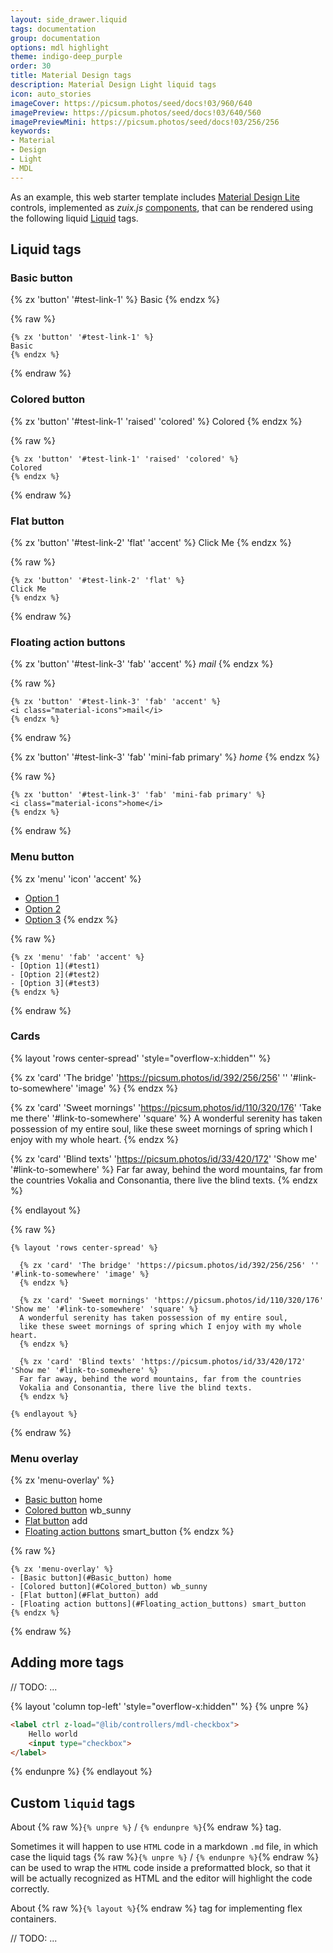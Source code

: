 ```yaml
---
layout: side_drawer.liquid
tags: documentation
group: documentation
options: mdl highlight
theme: indigo-deep_purple
order: 30
title: Material Design tags
description: Material Design Light liquid tags
icon: auto_stories
imageCover: https://picsum.photos/seed/docs!03/960/640
imagePreview: https://picsum.photos/seed/docs!03/640/560
imagePreviewMini: https://picsum.photos/seed/docs!03/256/256
keywords:
- Material
- Design
- Light
- MDL
---
```


As an example, this web starter template includes [Material Design Lite](https://getmdl.io/components/) controls, implemented as
*zuix.js* [components](https://zuixjs.org/pages/documentation/component), that can be rendered using the following liquid [Liquid](https://shopify.dev/api/liquid) tags.   


## Liquid tags

<a name="Basic_button"></a>
### Basic button

{% zx 'button' '#test-link-1' %}
Basic
{% endzx %}

{% raw %}
```liquid
{% zx 'button' '#test-link-1' %}
Basic
{% endzx %}
```
{% endraw %}

<a name="Colored_button"></a>
### Colored button

{% zx 'button' '#test-link-1' 'raised' 'colored' %}
Colored
{% endzx %}

{% raw %}
```liquid
{% zx 'button' '#test-link-1' 'raised' 'colored' %}
Colored
{% endzx %}
```
{% endraw %}

<a name="Flat_button"></a>
### Flat button

{% zx 'button' '#test-link-2' 'flat' 'accent' %}
Click Me
{% endzx %}

{% raw %}
```liquid
{% zx 'button' '#test-link-2' 'flat' %}
Click Me
{% endzx %}
```
{% endraw %}

<a name="Floating_action_buttons"></a>
### Floating action buttons

{% zx 'button' '#test-link-3' 'fab' 'accent' %}
<i class="material-icons">mail</i>
{% endzx %}

{% raw %}
```liquid
{% zx 'button' '#test-link-3' 'fab' 'accent' %}
<i class="material-icons">mail</i>
{% endzx %}
```
{% endraw %}

{% zx 'button' '#test-link-3' 'fab' 'mini-fab primary' %}
<i class="material-icons">home</i>
{% endzx %}

{% raw %}
```liquid
{% zx 'button' '#test-link-3' 'fab' 'mini-fab primary' %}
<i class="material-icons">home</i>
{% endzx %}
```
{% endraw %}

<a name="Menu_button"></a>
### Menu button

{% zx 'menu' 'icon' 'accent' %}
- [Option 1](#test1)
- [Option 2](#test2)
- [Option 3](#test3)
{% endzx %}

{% raw %}
```liquid
{% zx 'menu' 'fab' 'accent' %}
- [Option 1](#test1)
- [Option 2](#test2)
- [Option 3](#test3)
{% endzx %}
```
{% endraw %}

<a name="Cards"></a>
### Cards


{% layout 'rows center-spread' 'style="overflow-x:hidden"' %}

  {% zx 'card' 'The bridge' 'https://picsum.photos/id/392/256/256' '' '#link-to-somewhere' 'image' %}
  {% endzx %}
    
  {% zx 'card' 'Sweet mornings' 'https://picsum.photos/id/110/320/176' 'Take me there' '#link-to-somewhere' 'square' %}
  A wonderful serenity has taken possession of my entire soul,
  like these sweet mornings of spring which I enjoy with my whole heart.
  {% endzx %}
  
  {% zx 'card' 'Blind texts' 'https://picsum.photos/id/33/420/172' 'Show me' '#link-to-somewhere' %}
  Far far away, behind the word mountains, far from the countries
  Vokalia and Consonantia, there live the blind texts.
  {% endzx %}

{% endlayout %}

{% raw %}
```liquid
{% layout 'rows center-spread' %}

  {% zx 'card' 'The bridge' 'https://picsum.photos/id/392/256/256' '' '#link-to-somewhere' 'image' %}
  {% endzx %}

  {% zx 'card' 'Sweet mornings' 'https://picsum.photos/id/110/320/176' 'Show me' '#link-to-somewhere' 'square' %}
  A wonderful serenity has taken possession of my entire soul,
  like these sweet mornings of spring which I enjoy with my whole heart.
  {% endzx %}
  
  {% zx 'card' 'Blind texts' 'https://picsum.photos/id/33/420/172' 'Show me' '#link-to-somewhere' %}
  Far far away, behind the word mountains, far from the countries
  Vokalia and Consonantia, there live the blind texts. 
  {% endzx %}

{% endlayout %}
```
{% endraw %}


### Menu overlay

{% zx 'menu-overlay' %}
- [Basic button](#Basic_button) home
- [Colored button](#Colored_button) wb_sunny 
- [Flat button](#Flat_button) add
- [Floating action buttons](#Floating_action_buttons) smart_button
{% endzx %}

{% raw %}
```liquid
{% zx 'menu-overlay' %}
- [Basic button](#Basic_button) home
- [Colored button](#Colored_button) wb_sunny 
- [Flat button](#Flat_button) add
- [Floating action buttons](#Floating_action_buttons) smart_button
{% endzx %}
```
{% endraw %}


## Adding more tags


// TODO: ...


{% layout 'column top-left' 'style="overflow-x:hidden"' %}
{% unpre %}
```html
<label ctrl z-load="@lib/controllers/mdl-checkbox">
    Hello world
    <input type="checkbox">
</label>
```
{% endunpre %}
{% endlayout %}


## Custom `liquid` tags

About {% raw %}`{% unpre %}` / `{% endunpre %}`{% endraw %} tag.

Sometimes it will happen to use `HTML` code in a markdown `.md` file, in which case the liquid tags {% raw %}`{% unpre %}` / `{% endunpre %}`{% endraw %}
can be used to wrap the `HTML` code inside a preformatted block, so that it will be actually recognized as HTML and the
editor will highlight the code correctly.

About {% raw %}`{% layout %}`{% endraw %} tag for implementing flex containers.

// TODO: ...

